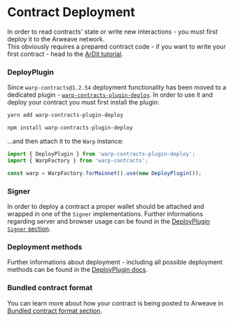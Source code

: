# Contract Deployment

In order to read contracts' state or write new interactions - you must first deploy it to the Arweave network.  
This obviously requires a prepared contract code - if you want to write your first contract - head to the [ArDit tutorial](https://academy.warp.cc/tutorials/ardit/introduction/intro).

### DeployPlugin

Since `warp-contracts@1.2.54` deployment functionality has been moved to a dedicated plugin - [`warp-contracts-plugin-deploy`](https://www.npmjs.com/package/warp-contracts-plugin-deploy). In order to use it and deploy your contract you must first install the plugin:

```sh
yarn add warp-contracts-plugin-deploy

npm install warp-contracts-plugin-deploy
```

...and then attach it to the `Warp` instance:

```ts
import { DeployPlugin } from 'warp-contracts-plugin-deploy';
import { WarpFactory } from 'warp-contracts';

const warp = WarpFactory.forMainnet().use(new DeployPlugin());
```

### Signer

In order to deploy a contract a proper wallet should be attached and wrapped in one of the `Signer` implementations. Further informations regarding server and browser usage can be found in the [DeployPlugin `Signer` section](../advanced/plugins/deployment.md#signer).

### Deployment methods

Further informations about deployment - including all possible deployment methods can be found in the [DeployPlugin docs](../advanced/plugins/deployment.md).

### Bundled contract format

You can learn more about how your contract is being posted to Arweave in [Bundled contract format section](https://academy.warp.cc/docs/sdk/advanced/bundled-contract).
